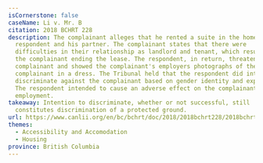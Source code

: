 ```yaml
---
isCornerstone: false
caseName: Li v. Mr. B
citation: 2018 BCHRT 228
description: The complainant alleges that he rented a suite in the home of the
  respondent and his partner. The complainant states that there were
  difficulties in their relationship as landlord and tenant, which resulted in
  the complainant ending the lease. The respondent, in return, threatened the
  complainant and showed the complainant's employers photographs of the
  complainant in a dress. The Tribunal held that the respondent did intend to
  discriminate against the complainant based on gender identity and expression.
  The respondent intended to cause an adverse effect on the complainant's
  employment.
takeaway: Intention to discriminate, whether or not successful, still
  constitutes discrimination of a protected ground.
url: https://www.canlii.org/en/bc/bchrt/doc/2018/2018bchrt228/2018bchrt228.html?searchUrlHash=AAAAAQAiZ2VuZGVyIGlkZW50aXR5LCBnZW5kZXIgZXhwcmVzc2lvbgAAAAAB&resultIndex=43
themes:
  - Accessibility and Accomodation
  - Housing
province: British Columbia
---
```

